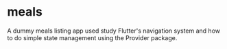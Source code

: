 # meals

A dummy meals listing app used study Flutter's navigation system and how to do simple state management using the Provider package.
